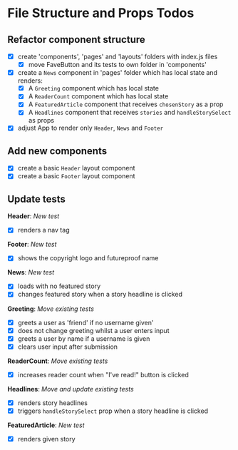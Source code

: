 # File Structure and Props Todos

## Refactor component structure
- [x] create 'components', 'pages' and 'layouts' folders with index.js files
  - [x] move FaveButton and its tests to own folder in 'components'

- [x] create a `News` component in 'pages' folder which has local state and renders:
  - [x] A `Greeting` component which has local state
  - [x] A `ReaderCount` component which has local state
  - [x] A `FeaturedArticle` component that receives `chosenStory` as a prop
  - [x] A `Headlines` component that receives `stories` and `handleStorySelect` as props

- [x] adjust App to render only `Header`, `News` and `Footer`

## Add new components
- [x] create a basic `Header` layout component
- [x] create a basic `Footer` layout component

## Update tests
**Header**: *New test*
- [x] renders a nav tag

**Footer**: *New test*
- [x] shows the copyright logo and futureproof name

**News**: *New test*
- [x] loads with no featured story
- [x] changes featured story when a story headline is clicked
  
**Greeting**: *Move existing tests*
- [x] greets a user as 'friend' if no username given'
- [x] does not change greeting whilst a user enters input
- [x] greets a user by name if a username is given
- [x] clears user input after submission

**ReaderCount**: *Move existing tests*
- [x] increases reader count when "I've read!" button is clicked

**Headlines**: *Move and update existing tests*
- [x] renders story headlines
- [x] triggers `handleStorySelect` prop when a story headline is clicked

**FeaturedArticle**: *New test*
- [x] renders given story
